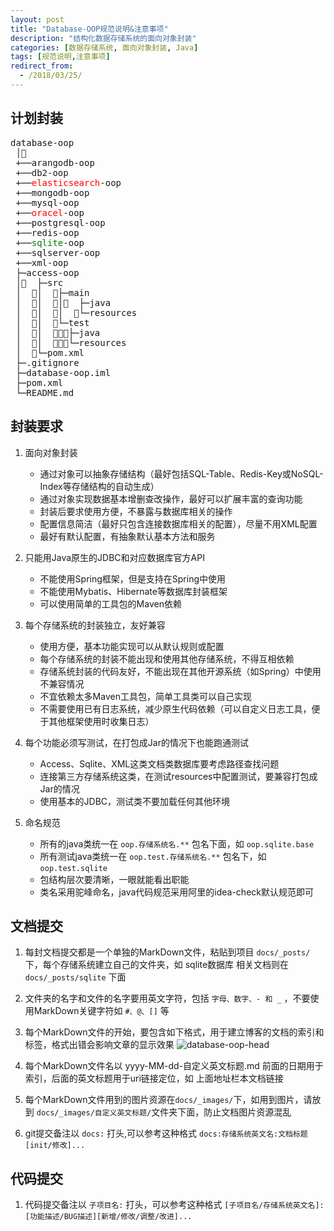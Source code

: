 ```yaml
---
layout: post
title: "Database-OOP规范说明&注意事项"
description: "结构化数据存储系统的面向对象封装"
categories: [数据存储系统, 面向对象封装, Java]
tags: [规范说明,注意事项]
redirect_from:
  - /2018/03/25/
---
```


## 计划封装
<pre>
database-oop
 │
 +──arangodb-oop
 +──db2-oop
 +──<span style="color:red;">elasticsearch</span>-oop
 +──mongodb-oop
 +──mysql-oop
 +──<span style="color:red;">oracel</span>-oop
 +──postgresql-oop
 +──redis-oop
 +──<span style="color:green;">sqlite</span>-oop
 +──sqlserver-oop
 +──xml-oop
 ├─access-oop
 │  ├─src
 │  │  ├─main
 │  │  │  ├─java
 │  │  │  └─resources
 │  │  └─test
 │  │  ├─java
 │  │  └─resources
 │  └─pom.xml
 ├─.gitignore
 ├─database-oop.iml
 ├─pom.xml
 └─README.md
</pre>
## 封装要求

1. 面向对象封装
    - 通过对象可以抽象存储结构（最好包括SQL-Table、Redis-Key或NoSQL-Index等存储结构的自动生成）
    - 通过对象实现数据基本增删查改操作，最好可以扩展丰富的查询功能
    - 封装后要求使用方便，不暴露与数据库相关的操作
    - 配置信息简洁（最好只包含连接数据库相关的配置），尽量不用XML配置
    - 最好有默认配置，有抽象默认基本方法和服务
    
2. 只能用Java原生的JDBC和对应数据库官方API
    - 不能使用Spring框架，但是支持在Spring中使用
    - 不能使用Mybatis、Hibernate等数据库封装框架
    - 可以使用简单的工具包的Maven依赖
    
3. 每个存储系统的封装独立，友好兼容
    - 使用方便，基本功能实现可以从默认规则或配置
    - 每个存储系统的封装不能出现和使用其他存储系统，不得互相依赖
    - 存储系统封装的代码友好，不能出现在其他开源系统（如Spring）中使用不兼容情况
    - 不宜依赖太多Maven工具包，简单工具类可以自己实现
    - 不需要使用已有日志系统，减少原生代码依赖（可以自定义日志工具，便于其他框架使用时收集日志）

4. 每个功能必须写测试，在打包成Jar的情况下也能跑通测试
    - Access、Sqlite、XML这类文档类数据库要考虑路径查找问题
    - 连接第三方存储系统这类，在测试resources中配置测试，要兼容打包成Jar的情况
    - 使用基本的JDBC，测试类不要加载任何其他环境
    
5. 命名规范
    - 所有的java类统一在 ```oop.存储系统名.**``` 包名下面，如 ```oop.sqlite.base```
    - 所有测试java类统一在 ```oop.test.存储系统名.**``` 包名下，如 ```oop.test.sqlite``` 
    - 包结构层次要清晰，一眼就能看出职能
    - 类名采用驼峰命名，java代码规范采用阿里的idea-check默认规范即可
    
## 文档提交

1. 每封文档提交都是一个单独的MarkDown文件，粘贴到项目 ```docs/_posts/```下，每个存储系统建立自己的文件夹，如 sqlite数据库 相关文档则在 ```docs/_posts/sqlite``` 下面

2. 文件夹的名字和文件的名字要用英文字符，包括 ```字母、数字、- 和 _``` ，不要使用MarkDown关键字符如 ```#、@、[]``` 等

3. 每个MarkDown文件的开始，要包含如下格式，用于建立博客的文档的索引和标签，格式出错会影响文章的显示效果
![database-oop-head](/images/about-database-oop/about-database-oop-head.png)

4. 每个MarkDown文件名以 yyyy-MM-dd-自定义英文标题.md 前面的日期用于索引，后面的英文标题用于uri链接定位，如 上面地址栏本文档链接

5. 每个MarkDown文件用到的图片资源在```docs/_images/```下，如用到图片，请放到 ```docs/_images/自定义英文标题/```文件夹下面，防止文档图片资源混乱

6. git提交备注以 ```docs:``` 打头,可以参考这种格式 ```docs:存储系统英文名:文档标题[init/修改]...``` 

## 代码提交

1. 代码提交备注以 ```子项目名:``` 打头，可以参考这种格式 ```[子项目名/存储系统英文名]:[功能描述/BUG描述][新增/修改/调整/改进]...```
